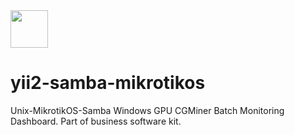 <a href="https://github.com/buzz8year" target="_blank">
    <img src="https://avatars0.githubusercontent.com/u/4325095" height="60px">
</a>

# yii2-samba-mikrotikos

Unix-MikrotikOS-Samba Windows GPU CGMiner Batch Monitoring Dashboard. Part of business software kit.
